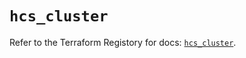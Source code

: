 # `hcs_cluster`

Refer to the Terraform Registory for docs: [`hcs_cluster`](https://www.terraform.io/docs/providers/hcs/r/cluster).

